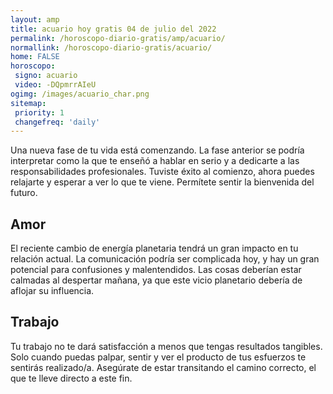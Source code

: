 ```yaml
---
layout: amp
title: acuario hoy gratis 04 de julio del 2022 
permalink: /horoscopo-diario-gratis/amp/acuario/
normallink: /horoscopo-diario-gratis/acuario/
home: FALSE
horoscopo:
 signo: acuario
 video: -DQpmrrAIeU
ogimg: /images/acuario_char.png
sitemap:
 priority: 1
 changefreq: 'daily'
---
```



Una nueva fase de tu vida está comenzando. La fase anterior se podría interpretar como la que te enseñó a hablar en serio y a dedicarte a las responsabilidades profesionales. Tuviste éxito al comienzo, ahora puedes relajarte y esperar a ver lo que te viene. Permítete sentir la bienvenida del futuro.

## Amor

El reciente cambio de energía planetaria tendrá un gran impacto en tu relación actual. La comunicación podría ser complicada hoy, y hay un gran potencial para confusiones y malentendidos. Las cosas deberían estar calmadas al despertar mañana, ya que este vicio planetario debería de aflojar su influencia.

## Trabajo

Tu trabajo no te dará satisfacción a menos que tengas resultados tangibles. Solo cuando puedas palpar, sentir y ver el producto de tus esfuerzos te sentirás realizado/a. Asegúrate de estar transitando el camino correcto, el que te lleve directo a este fin.